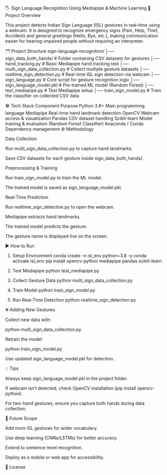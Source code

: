 🖐️ Sign Language Recognition Using Mediapipe & Machine Learning
📌 Project Overview

This project detects Indian Sign Language (ISL) gestures in real-time using a webcam.
It is designed to recognize emergency signs (Pain, Help, Thief, Accident) and general greetings (Hello, Bye, etc.), making communication easier for hearing-impaired people without requiring an interpreter.

🗂 Project Structure
sign-language-recognition/
│── sign_data_both_hands/         # Folder containing CSV datasets for gestures
│── hand_tracking.py              # Basic Mediapipe hand tracking test
│── multi_sign_data_collection.py # Collect multiple gesture datasets
│── realtime_sign_detection.py    # Real-time ISL sign detection via webcam
│── sign_language.py              # Core script for gesture recognition logic
│── sign_language_model.pkl       # Pre-trained ML model (Random Forest)
│── test_mediapipe.py             # Test Mediapipe setup
│── train_sign_model.py           # Train the classifier on collected CSV data

🛠 Tech Stack
Component	Purpose
Python 3.8+	Main programming language
Mediapipe	Real-time hand landmark detection
OpenCV	Webcam access & visualization
Pandas	CSV dataset handling
Scikit-learn	Model training & evaluation (Random Forest Classifier)
Anaconda / Conda	Dependency management
⚙️ Methodology

Data Collection

Run multi_sign_data_collection.py to capture hand landmarks.

Save CSV datasets for each gesture inside sign_data_both_hands/.

Preprocessing & Training

Run train_sign_model.py to train the ML model.

The trained model is saved as sign_language_model.pkl.

Real-Time Prediction

Run realtime_sign_detection.py to open the webcam.

Mediapipe extracts hand landmarks.

The trained model predicts the gesture.

The gesture name is displayed live on the screen.

▶️ How to Run
1. Setup Environment
conda create -n isl_env python=3.8 -y
conda activate isl_env
pip install opencv-python mediapipe pandas scikit-learn

2. Test Mediapipe
python test_mediapipe.py

3. Collect Gesture Data
python multi_sign_data_collection.py

4. Train Model
python train_sign_model.py

5. Run Real-Time Detection
python realtime_sign_detection.py

➕ Adding New Gestures

Collect new data with:

python multi_sign_data_collection.py


Retrain the model:

python train_sign_model.py


Use updated sign_language_model.pkl for detection.

💡 Tips

Always keep sign_language_model.pkl in the project folder.

If webcam isn’t detected, check OpenCV installation (pip install opencv-python).

For two-hand gestures, ensure you capture both hands during data collection.

🚀 Future Scope

Add more ISL gestures for wider vocabulary.

Use deep learning (CNNs/LSTMs) for better accuracy.

Extend to sentence-level recognition.

Deploy as a mobile or web app for accessibility.

📄 License


